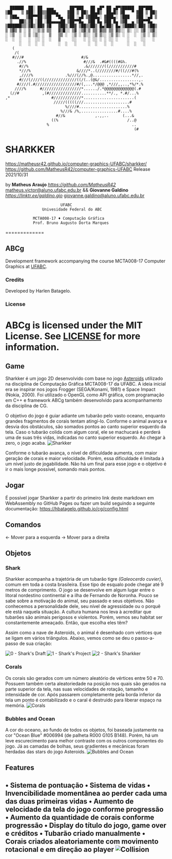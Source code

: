 ```
  ██████  ██░ ██  ▄▄▄       ██▀███   ██ ▄█▀ ██ ▄█▀▓█████  ██▀███  
▒██    ▒ ▓██░ ██▒▒████▄    ▓██ ▒ ██▒ ██▄█▒  ██▄█▒ ▓█   ▀ ▓██ ▒ ██▒
░ ▓██▄   ▒██▀▀██░▒██  ▀█▄  ▓██ ░▄█ ▒▓███▄░ ▓███▄░ ▒███   ▓██ ░▄█ ▒
  ▒   ██▒░▓█ ░██ ░██▄▄▄▄██ ▒██▀▀█▄  ▓██ █▄ ▓██ █▄ ▒▓█  ▄ ▒██▀▀█▄  
▒██████▒▒░▓█▒░██▓ ▓█   ▓██▒░██▓ ▒██▒▒██▒ █▄▒██▒ █▄░▒████▒░██▓ ▒██▒
▒ ▒▓▒ ▒ ░ ▒ ░░▒░▒ ▒▒   ▓▒█░░ ▒▓ ░▒▓░▒ ▒▒ ▓▒▒ ▒▒ ▓▒░░ ▒░ ░░ ▒▓ ░▒▓░
░ ░▒  ░ ░ ▒ ░▒░ ░  ▒   ▒▒ ░  ░▒ ░ ▒░░ ░▒ ▒░░ ░▒ ▒░ ░ ░  ░  ░▒ ░ ▒░
░  ░  ░   ░  ░░ ░  ░   ▒     ░░   ░ ░ ░░ ░ ░ ░░ ░    ░     ░░   ░ 
      ░   ░  ░  ░      ░  ░   ░     ░  ░   ░  ░      ░  ░   ░     
   (                                                        
    /(                                                      
   #///#                         #/&                        
     .//%                         #///&  .#&#((((#&%.       
      #//%                        .&///////((///////////#   
      *///%                    &////*..(////////#/((///#(%  
      ,////%              .%///(//%.,@.................*//,.
      #///(////((//////////////((/(..(@&/.................,.
     #////(.#//////////////////#/(,...*/@@@ ,*///,,..,*%/*.%
    ////%      #/////////////////*....../.*@@@@@@@@@@@@@(.# 
  (//#          ,(#//////////////...........**/., *.#/...%  
,*                  #////////////*......................(   
                     /////(((((///....................#     
                          %////#.....................%      
                        %///& /%,................#....%     
                      #//&             ,.,,..      (...&    
                    ((%                              /..@   
                  %                                    ..   
                                                        (#  
```
#                            SHARKKER
<https://matheusr42.github.io/computer-graphics-UFABC/sharkker/>
    <https://github.com/MatheusR42/computer-graphics-UFABC>
                        Release 2021/10/31

by  **Matheus Araujo**      *<https://github.com/MatheusR42>*   matheus.victor@aluno.ufabc.edu.br
&&  **Giovanne Galdino**    *<https://linktr.ee/galdino.gio>*   giovanne.galdino@aluno.ufabc.edu.br

                            UFABC
                    Univesidade Federal do ABC
                    
                MCTA008-17 ♦ Computação Gráfica 
                Prof. Bruno Augusto Dorta Marques

=============
## ABCg
Development framework accompanying the course MCTA008-17 Computer Graphics at [UFABC](https://www.ufabc.edu.br/).
### Credits
 Developed by Harlen Batagelo.
### License
ABCg is licensed under the MIT License. See [LICENSE](https://github.com/hbatagelo/abcg/blob/main/LICENSE) for more information.
=============

## Game
Sharkker é um jogo 2D desenvolvido com base no jogo [Asteroids](https://hbatagelo.github.io/abcgapps/asteroids/index.html) utilizado na disciplina de Computação Gráfica MCTA008-17 da UFABC. A ideia inicial era se inspirar nos jogos Frogger (SEGA/Konami, 1981) e Space Impact (Nokia, 2000).
Foi utilizado o OpenGL como API gráfica, com programação em C++ e framework ABCg também desenvolvido para acompanhamento da disciplina de CG.

O objetivo do jogo é guiar adiante um tubarão pelo vasto oceano, enquanto grandes fragmentos de corais tentam atingí-lo.
Conforme o animal avança e desvia dos obstáculos, são somados pontos ao canto superior esquerdo da tela.
Caso o tubarão colida com algum coral, ele se machucará e perderá uma de suas três vidas, indicadas no canto superior esquerdo. Ao chegar à zero, o jogo acaba.
![Sharkker](public/Sharkker.png)

Conforme o tubarão avança, o nível de dificuldade aumenta, com maior geração de corais e maior velocidade. Porém, essa dificuldade é limitada à um nível justo de jogabilidade.
Não há um final para esse jogo e o objetivo é ir o mais longe possível, somando mais pontos.

## Jogar
É possível jogar Sharkker a partir do primeiro link deste markdown em WebAssembly no GitHub Pages ou fazer um build seguindo a seguinte documentação: https://hbatagelo.github.io/cg/config.html

## Comandos
← Mover para a esquerda
→ Mover para a direita

## Objetos
### Shark
Sharkker acompanha a trajetória de um tubarão tigre *(Galeocerdo cuvier)*, comum em toda a costa brasileira. Esse tipo de esqualo pode chegar até 9 metros de comprimento. O jogo se desenvolve em algum lugar entre o litoral nordestino continental e a ilha de Fernando de Noronha. 
Pouco se sabe sobre a motivação do animal, seu passado e seus objetivos. Não conhecemos a personalidade dele, seu nível de agressidade ou o porquê ele está naquela situação.
A cultura humana nos leva à acreditar que tubarões são animais perigosos e violentos. Porém, vemos seu habitat ser constantemente ameaçado. Então, que escolha eles têm?

Assim como a nave de Asteroids, o animal é desenhado com vértices que se ligam em vários triângulos.
Abaixo, vemos como se deu o passo-a-passo de sua criação:

![0 - Shark's Draft](public/Shark_0_Draft.jpeg)
![1 - Shark's Project](public/Shark_1_Project.jpeg)
![2 - Shark's Sharkker](public/Shark_2_Sharkker.png)

### Corals
Os corais são gerados com um número aleatório de vértices entre 50 e 70.
Possuem também certa aleatoriedade na posição nos quais são gerados na parte superior da tela, nas suas velocidades de rotação, tamanho e intensidade de cor. Após passarem completamente pela borda inferior da tela um ponto é contabilizado e o caral é destruido para liberar espaço na memória.
![Corals](public/Sharkker_Corals.png)

### Bubbles and Ocean
A cor do oceano, ao fundo de todos os objetos, foi baseada justamente na cor "Ocean Blue" #006994 (de palheta R000 G105 B148). Porém, há um leve escurecimento para melhor contraste com os outros componentes do jogo.
Já as camadas de bolhas, seus gradientes e mecânicas foram herdadas das stars do jogo Asteroids.
![Bubbles and Ocean](public/Sharkker_Bubbles_Ocean.png)

## Features
• Sistema de pontuação
• Sistema de vidas
• Invencibilidade momentânea ao perder cada uma das duas primeiras vidas
• Aumento de velocidade da tela do jogo conforme progressão
• Aumento da quantidade de corais conforme progressão
• Display do título do jogo, game over e créditos
• Tubarão criado manualmente
• Corais criados aleatoriamente com movimento rotacional e em direção ao player
![Collision](public/Shark_3_Hurt.png)
----

